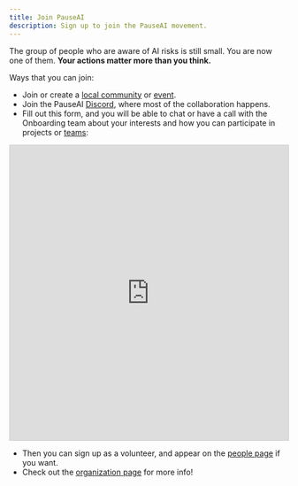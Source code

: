 ```yaml
---
title: Join PauseAI
description: Sign up to join the PauseAI movement.
---
```


The group of people who are aware of AI risks is still small.
You are now one of them.
**Your actions matter more than you think.**

<!-- ## [Sign up here](https://airtable.com/appWPTGqZmUcs3NWu/pagoxRuCai4OYJEHt/form) -->

Ways that you can join:

- Join or create a [local community](/communities) or [event](/events). 
- Join the PauseAI [Discord](https://discord.gg/2XXWXvErfA), where most of the collaboration happens.
- Fill out this form, and you will be able to chat or have a call with the Onboarding team about your interests and how you can participate in projects or [teams](/teams):

<iframe class="airtable-embed" src="https://airtable.com/embed/appWPTGqZmUcs3NWu/pagoxRuCai4OYJEHt/form" frameborder="0" onmousewheel="" width="100%" height="533" style="background: transparent; border: 1px solid #ccc;"></iframe>

- Then you can sign up as a volunteer, and appear on the [people page](/people) if you want.
- Check out the [organization page](/organization) for more info!
